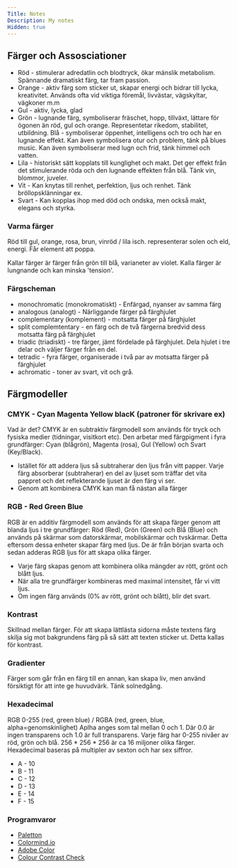```yaml
---
Title: Notes
Description: My notes
Hidden: true
---
```


## Färger och Assosciationer
* Röd - stimulerar adredatlin och blodtryck, ökar mänslik metabolism. Spännande dramatiskt färg, tar fram passion. 
* Orange - aktiv färg som sticker ut, skapar energi och bidrar till lycka, kreativitet. Används ofta vid viktiga föremål, livvästar, vägskyltar, vägkoner m.m
* Gul - aktiv, lycka, glad
* Grön - lugnande färg, symboliserar fräschet, hopp, tillväxt, lättare för ögonen än röd, gul och orange. Representetar rikedom, stabilitet, utbildning.
Blå - symboliserar öppenhet, intelligens och tro och har en lugnande effekt. Kan även symbolisera otur och problem, tänk på blues music. Kan även symboliserar med lugn och frid, tänk himmel och vatten. 
* Lila - historiskt sätt kopplats till kunglighet och makt. Det ger effekt från det stimulerande röda och den lugnande effekten från blå. Tänk vin, blommor, juveler. 
* Vit - Kan knytas till renhet, perfektion, ljus och renhet. Tänk bröllopsklänningar ex.
* Svart - Kan kopplas ihop med död och ondska, men också makt, elegans och styrka. 

### Varma färger

Röd till gul, orange, rosa, brun, vinröd / lila isch. representerar solen och eld, energi. Får element att poppa.

Kallar färger är färger från grön till blå, varianeter av violet. Kalla färger är lungnande och kan minska 'tension'.

### Färgscheman
* monochromatic (monokromatiskt) - Enfärgad, nyanser av samma färg
* analogous (analogt) - Närliggande färger på färghjulet
* complementary (komplement) - motsatta färger på färghjulet 
* split complemtentary - en färg och de två färgerna bredvid dess motsatta färg på färghjulet 
* triadic (triadiskt) - tre färger, jämt fördelade på färghjulet. Dela hjulet i tre delar och väljer färger från en del.
* tetradic - fyra färger, organiserade i två par av motsatta färger på färghjulet 
* achromatic - toner av svart, vit och grå.


## Färgmodeller
### CMYK - Cyan Magenta Yellow blacK (patroner för skrivare ex)
Vad är det? CMYK är en subtraktiv färgmodell som används för tryck och fysiska medier (tidningar, visitkort etc). Den arbetar med färgpigment i fyra grundfärger: Cyan (blågrön), Magenta (rosa), Gul (Yellow) och Svart (Key/Black).
* Istället för att addera ljus så subtraherar den ljus från vitt papper. Varje färg absorberar (subtraherar) en del av ljuset som träffar det vita pappret och det reflekterande ljuset är den färg vi ser. 
* Genom att kombinera CMYK kan man få nästan alla färger


### RGB - Red Green Blue
RGB är en additiv färgmodell som används för att skapa färger genom att blanda ljus i tre grundfärger: Röd (Red), Grön (Green) och Blå (Blue) och används på skärmar som datorskärmar, mobilskärmar och tvskärmar. Detta eftersom dessa enheter skapar färg med ljus. De är från början svarta och sedan adderas RGB ljus för att skapa olika färger.

* Varje färg skapas genom att kombinera olika mängder av rött, grönt och blått ljus.
* När alla tre grundfärger kombineras med maximal intensitet, får vi vitt ljus.
* Om ingen färg används (0% av rött, grönt och blått), blir det svart.


### Kontrast
Skillnad mellan färger. För att skapa lättlästa sidorna måste textens färg skilja sig mot bakgrundens färg på så sätt att texten sticker ut. Detta kallas för kontrast.

### Gradienter
Färger som går från en färg till en annan, kan skapa liv, men använd försiktigt för att inte ge huvudvärk. Tänk solnedgång.

### Hexadecimal 
RGB 0-255 (red, green blue) / RGBA (red, green, blue, alpha=genomskinlighet)
Aplha anges som tal mellan 0 och 1. Där 0.0 är ingen transparens och 1.0 är full transparens. 
Varje färg har 0-255 nivåer av röd, grön och blå. 
256 * 256 * 256 är ca 16 miljoner olika färger.
Hexadecimal baseras på multipler av sexton och har sex siffror.
* A - 10
* B - 11
* C - 12
* D - 13
* E - 14
* F - 15

### Programvaror
* [Paletton](https://paletton.com/#uid=1000u0kllllaFw0g0qFqFg0w0aF) 
* [Colormind.io](http://colormind.io/template/material-dashboard/)
* [Adobe Color](https://color.adobe.com/create/color-wheel)
* [Colour Contrast Check]()
